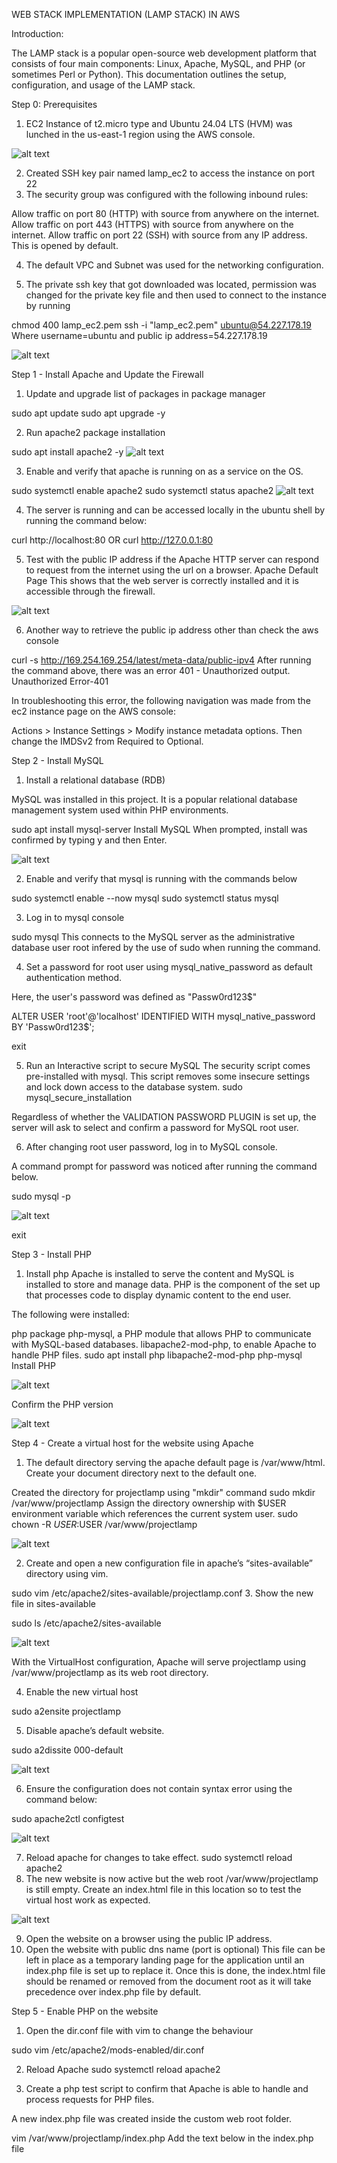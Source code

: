 
WEB STACK IMPLEMENTATION (LAMP STACK) IN AWS

Introduction:

The LAMP stack is a popular open-source web development platform that consists of four main components: Linux, Apache, MySQL, and PHP (or sometimes Perl or Python). This documentation outlines the setup, configuration, and usage of the LAMP stack.

Step 0: Prerequisites
1. EC2 Instance of t2.micro type and Ubuntu 24.04 LTS (HVM) was lunched in the us-east-1 region using the AWS console.

![alt text](Images/ec2_details.PNG)

2. Created SSH key pair named lamp_ec2 to access the instance on port 22
3. The security group was configured with the following inbound rules:

Allow traffic on port 80 (HTTP) with source from anywhere on the internet.
Allow traffic on port 443 (HTTPS) with source from anywhere on the internet.
Allow traffic on port 22 (SSH) with source from any IP address. This is opened by default.


4. The default VPC and Subnet was used for the networking configuration.

5. The private ssh key that got downloaded was located, permission was changed for the private key file and then used to connect to the instance by running

chmod 400 lamp_ec2.pem
ssh -i "lamp_ec2.pem" ubuntu@54.227.178.19
Where username=ubuntu and public ip address=54.227.178.19

![alt text](Images/ec2_ssh_access.PNG)

Step 1 - Install Apache and Update the Firewall

1. Update and upgrade list of packages in package manager

sudo apt update
sudo apt upgrade -y

2. Run apache2 package installation

sudo apt install apache2 -y
![alt text](Images/apache2_install.PNG)



3. Enable and verify that apache is running on as a service on the OS.

sudo systemctl enable apache2
sudo systemctl status apache2
![alt text](Images/apache2_status.PNG)


4. The server is running and can be accessed locally in the ubuntu shell by running the command below:

curl http://localhost:80
OR
curl http://127.0.0.1:80


5. Test with the public IP address if the Apache HTTP server can respond to request from the internet using the url on a browser.
Apache Default Page This shows that the web server is correctly installed and it is accessible through the firewall.

![alt text](Images/apache2_default_page.PNG)

6. Another way to retrieve the public ip address other than check the aws console

curl -s http://169.254.169.254/latest/meta-data/public-ipv4
After running the command above, there was an error 401 - Unauthorized output. Unauthorized Error-401

In troubleshooting this error, the following navigation was made from the ec2 instance page on the AWS console:

Actions > Instance Settings > Modify instance metadata options.
Then change the IMDSv2 from Required to Optional.

Step 2 - Install MySQL
1. Install a relational database (RDB)

MySQL was installed in this project. It is a popular relational database management system used within PHP environments.

sudo apt install mysql-server
Install MySQL When prompted, install was confirmed by typing y and then Enter.


![alt text](Images/mysql_installed.PNG)

2. Enable and verify that mysql is running with the commands below

sudo systemctl enable --now mysql
sudo systemctl status mysql

3. Log in to mysql console

sudo mysql
This connects to the MySQL server as the administrative database user root infered by the use of sudo when running the command.

4. Set a password for root user using mysql_native_password as default authentication method.

Here, the user's password was defined as "Passw0rd123$"

ALTER USER 'root'@'localhost' IDENTIFIED WITH mysql_native_password BY 'Passw0rd123$';

exit

5. Run an Interactive script to secure MySQL
The security script comes pre-installed with mysql. This script removes some insecure settings and lock down access to the database system.
sudo mysql_secure_installation

Regardless of whether the VALIDATION PASSWORD PLUGIN is set up, the server will ask to select and confirm a password for MySQL root user.

6. After changing root user password, log in to MySQL console.

A command prompt for password was noticed after running the command below.

sudo mysql -p

![alt text](Images/mysql_profile_created_and_accessed.PNG)

exit

Step 3 - Install PHP

1. Install php Apache is installed to serve the content and MySQL is installed to store and manage data. PHP is the component of the set up that processes code to display dynamic content to the end user.

The following were installed:

php package
php-mysql, a PHP module that allows PHP to communicate with MySQL-based databases.
libapache2-mod-php, to enable Apache to handle PHP files.
sudo apt install php libapache2-mod-php php-mysql
Install PHP

![alt text](Images/php_package_installed.PNG)

Confirm the PHP version

![alt text](Images/php_version.PNG)

Step 4 - Create a virtual host for the website using Apache

1. The default directory serving the apache default page is /var/www/html. Create your document directory next to the default one.

Created the directory for projectlamp using "mkdir" command
sudo mkdir /var/www/projectlamp
Assign the directory ownership with $USER environment variable which references the current system user.
sudo chown -R $USER:$USER /var/www/projectlamp

![alt text](Images/projectlamp_dir_created.PNG)

2. Create and open a new configuration file in apache’s “sites-available” directory using vim.

sudo vim /etc/apache2/sites-available/projectlamp.conf
3. Show the new file in sites-available

sudo ls /etc/apache2/sites-available

![alt text](Images/sites-available_dir_listed.PNG)

With the VirtualHost configuration, Apache will serve projectlamp using /var/www/projectlamp as its web root directory.

4. Enable the new virtual host

sudo a2ensite projectlamp

5. Disable apache’s default website.

sudo a2dissite 000-default

![alt text](Images/Apache2_default_website_disabled.PNG)

6. Ensure the configuration does not contain syntax error using the command below:

sudo apache2ctl configtest

![alt text](Images/config_file_syntax_test.PNG)

7. Reload apache for changes to take effect.
sudo systemctl reload apache2
8. The new website is now active but the web root /var/www/projectlamp is still empty. Create an index.html file in this location so to test the virtual host work as expected.

![alt text](Images/index_html_created.PNG)

9. Open the website on a browser using the public IP address.
10. Open the website with public dns name (port is optional)
This file can be left in place as a temporary landing page for the application until an index.php file is set up to replace it. Once this is done, the index.html file should be renamed or removed from the document root as it will take precedence over index.php file by default.

Step 5 - Enable PHP on the website

1. Open the dir.conf file with vim to change the behaviour

sudo vim /etc/apache2/mods-enabled/dir.conf

2. Reload Apache
sudo systemctl reload apache2


3. Create a php test script to confirm that Apache is able to handle and process requests for PHP files.

A new index.php file was created inside the custom web root folder.

vim /var/www/projectlamp/index.php
Add the text below in the index.php file

<?php
phpinfo();
php text

4. Now refresh the page

![alt text](Images/php-page.PNG)

This page provides information about the server from the perspective of PHP. It is useful for debugging and to ensure the settings are being applied correctly.

After checking the relevant information about the server through this page, It’s best to remove the file created as it contains sensitive information about the PHP environment and the ubuntu server. It can always be recreated if the information is needed later.

sudo rm /var/www/projectlamp/index.php

![alt text](Images/creation_and_deletion_of_the_index_php_file.PNG)


Conclusion:

The LAMP stack provides a robust and flexible platform for developing and deploying web applications. By following the guidelines outlined in this documentation, It was possible to set up, configure, and maintain a LAMP environment effectively, enabling the creation of powerful and scalable web solutions.

